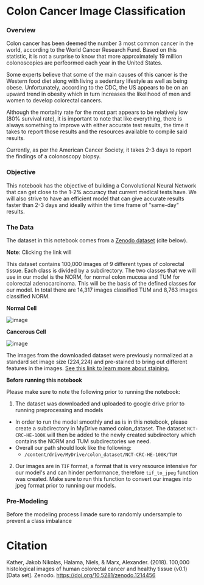 # Colon Cancer Image Classification

### Overview ###

Colon cancer has been deemed the number 3 most common cancer in the world, according to the World Cancer Research Fund. Based on this statistic, it is not a surprise to know that more approximately 19 million colonoscopies are perfeormed each year in the United States.

Some experts believe that some of the main causes of this cancer is the Western food diet along with living a sedentary lifestyle as well as being obese. Unfortunately, according to the CDC, the US appears to be on an upward trend in obesity which in turn increases the likelihood of men and women to develop colorectal cancers.

Although the mortality rate for the most part appears to be relatively low (80% survival rate), it is important to note that like everything, there is always something to improve with either accurate test results, the time it takes to report those results and the resources available to compile said results.

Currently, as per the American Cancer Society, it takes 2-3 days to report the findings of a colonoscopy biopsy.

### Objective ###
This notebook has the objective of building a Convolutional Neural Network that can get close to the 1-2% accuracy that current medical tests have. We will also strive to have an efficient model that can give accurate results faster than 2-3 days and ideally within the time frame of "same-day" results.

### The Data ###

The dataset in this notebook comes from a [Zenodo dataset](https://zenodo.org/record/1214456/files/NCT-CRC-HE-100K.zip?download=1) (cite below).

**Note**: Clicking the link will 

This dataset contains 100,000 images of 9 different types of colorectal tissue. Each class is divided by a subdirectory. The two classes that we will use in our model is the NORM, for normal colon mucosa and TUM for colorectal adenocarcinoma. This will be the basis of the defined classes for our model. In total there are 14,317 images classified TUM and 8,763 images classified NORM.

**Normal Cell**

![image](https://user-images.githubusercontent.com/70984749/130335104-b5165de1-962b-475f-a137-c1d15c192ba8.png)

**Cancerous Cell**

![image](https://user-images.githubusercontent.com/70984749/130335475-9683486a-66c7-45f6-b9c4-1561e272e81c.png)

The images from the downloaded dataset were previously normalized at a standard set image size (224,224) and pre-stained to bring out different features in the images. [See this link to learn more about staining.](https://serc.carleton.edu/microbelife/research_methods/microscopy/index.html#:~:text=Cell%20staining%20is%20a%20technique,wall%2C%20or%20the%20entire%20cell.) 

**Before running this notebook**

Please make sure to note the following prior to running the notebook:
1. The dataset was downloaded and uploaded to google drive prior to running preprocessing and models
  - In order to run the model smoothly and as is in this notebook, please create a subdirectory in MyDrive named colon_dataset. The dataset `NCT-CRC-HE-100K` will then be added to the newly created subdirectory which contains the NORM and TUM subdirectories we need.
  - Overall our path should look like the following:
    - `/content/drive/MyDrive/colon_dataset/NCT-CRC-HE-100K/TUM`
2. Our images are in `TIF` format, a format that is very resource intensive for our model's and can hinder performance, therefore `tif_to_jpeg` function was created. Make sure to run this function to convert our images into jpeg format prior to running our models.

### Pre-Modeling ###

Before the modeling process I made sure to randomly undersample to prevent a class imbalance


# Citation #

Kather, Jakob Nikolas, Halama, Niels, & Marx, Alexander. (2018). 100,000 histological images of human colorectal cancer and healthy tissue (v0.1) [Data set]. Zenodo. https://doi.org/10.5281/zenodo.1214456

